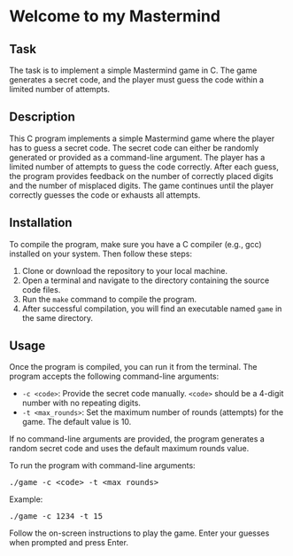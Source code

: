 
<h1>Welcome to my Mastermind</h1>

<h2>Task</h2>
<p>The task is to implement a simple Mastermind game in C. The game generates a secret code, and the player must guess the code within a limited number of attempts.</p>

<h2>Description</h2>
<p>This C program implements a simple Mastermind game where the player has to guess a secret code. The secret code can either be randomly generated or provided as a command-line argument. The player has a limited number of attempts to guess the code correctly. After each guess, the program provides feedback on the number of correctly placed digits and the number of misplaced digits. The game continues until the player correctly guesses the code or exhausts all attempts.</p>

<h2>Installation</h2>
<p>To compile the program, make sure you have a C compiler (e.g., gcc) installed on your system. Then follow these steps:</p>
<ol>
    <li>Clone or download the repository to your local machine.</li>
    <li>Open a terminal and navigate to the directory containing the source code files.</li>
    <li>Run the <code>make</code> command to compile the program.</li>
    <li>After successful compilation, you will find an executable named <code>game</code> in the same directory.</li>
</ol>

<h2>Usage</h2>
<p>Once the program is compiled, you can run it from the terminal. The program accepts the following command-line arguments:</p>
<ul>
    <li><code>-c &lt;code&gt;</code>: Provide the secret code manually. <code>&lt;code&gt;</code> should be a 4-digit number with no repeating digits.</li>
    <li><code>-t &lt;max_rounds&gt;</code>: Set the maximum number of rounds (attempts) for the game. The default value is 10.</li>
</ul>
<p>If no command-line arguments are provided, the program generates a random secret code and uses the default maximum rounds value.</p>
<p>To run the program with command-line arguments:</p>
<pre>./game -c &lt;code&gt; -t &lt;max_rounds&gt;</pre>
<p>Example:</p>
<pre>./game -c 1234 -t 15</pre>
<p>Follow the on-screen instructions to play the game. Enter your guesses when prompted and press Enter.</p>
